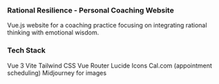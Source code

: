 ### Rational Resilience - Personal Coaching Website

Vue.js website for a coaching practice focusing on integrating rational thinking with emotional wisdom.

### Tech Stack

Vue 3
Vite
Tailwind CSS
Vue Router
Lucide Icons
Cal.com (appointment scheduling)
Midjourney for images
